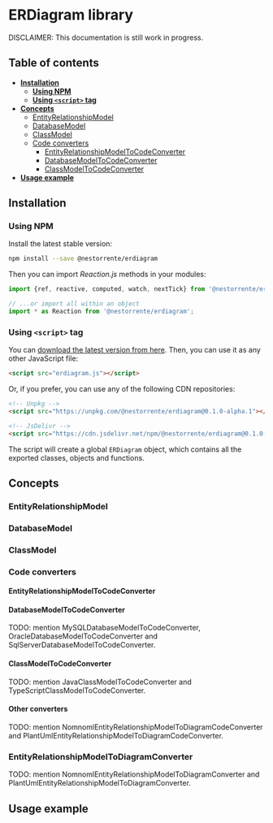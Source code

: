 # ERDiagram library

DISCLAIMER: This documentation is still work in progress.

## Table of contents

* **[Installation](#installation)**
	+ **[Using NPM](#using-npm)**
	+ **[Using `<script>` tag](#using-script-tag)**
* **[Concepts](#concepts)**
	+ [EntityRelationshipModel](#entityrelationshipmodel)
	+ [DatabaseModel](#databasemodel)
	+ [ClassModel](#classmodel)
	+ [Code converters](#code-converters)
		- [EntityRelationshipModelToCodeConverter](#entityrelationshipmodeltocodeconverter)
		- [DatabaseModelToCodeConverter](#databasemodeltocodeconverter)
		- [ClassModelToCodeConverter](#classmodeltocodeconverter)
* **[Usage example](#usage-example)**

## Installation

### Using NPM

Install the latest stable version:

```bash
npm install --save @nestorrente/erdiagram
```

Then you can import _Reaction.js_ methods in your modules:

```javascript
import {ref, reactive, computed, watch, nextTick} from '@nestorrente/erdiagram';

// ...or import all within an object
import * as Reaction from '@nestorrente/erdiagram';
```

### Using `<script>` tag

You can [download the latest version from here](../dist/erdiagram.js). Then, you can use it as any other JavaScript file:

```html
<script src="erdiagram.js"></script>
```

Or, if you prefer, you can use any of the following CDN repositories:

```html
<!-- Unpkg -->
<script src="https://unpkg.com/@nestorrente/erdiagram@0.1.0-alpha.1"></script>

<!-- JsDelivr -->
<script src="https://cdn.jsdelivr.net/npm/@nestorrente/erdiagram@0.1.0-alpha.1"></script>
```

The script will create a global  `ERDiagram` object, which contains all the exported classes, objects and functions.

## Concepts

### EntityRelationshipModel

### DatabaseModel

### ClassModel

### Code converters

#### EntityRelationshipModelToCodeConverter

#### DatabaseModelToCodeConverter

TODO: mention MySQLDatabaseModelToCodeConverter, OracleDatabaseModelToCodeConverter and SqlServerDatabaseModelToCodeConverter.

#### ClassModelToCodeConverter

TODO: mention JavaClassModelToCodeConverter and TypeScriptClassModelToCodeConverter.

#### Other converters

TODO: mention NomnomlEntityRelationshipModelToDiagramCodeConverter and PlantUmlEntityRelationshipModelToDiagramCodeConverter.

### EntityRelationshipModelToDiagramConverter

TODO: mention NomnomlEntityRelationshipModelToDiagramConverter and PlantUmlEntityRelationshipModelToDiagramConverter.

## Usage example
